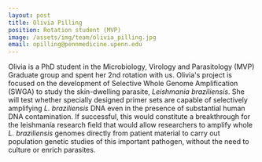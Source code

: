 ```yaml
---
layout: post
title: Olivia Pilling
position: Rotation student (MVP)
image: /assets/img/team/olivia_pilling.jpg
email: opilling@pennmedicine.upenn.edu
---
```


Olivia is a PhD student in the Microbiology, Virology and Parasitology (MVP) Graduate group and spent her 2nd rotation with us.  Olivia's project is focused on the development of Selective Whole Genome Amplification (SWGA) to study the skin-dwelling parasite, *Leishmania braziliensis*.  She will test whether specially designed primer sets are capable of selectively amplifying *L. braziliensis* DNA even in the presence of substantial human DNA contamination.  If successful, this would constitute a breakthrough for the leishmania research field that would allow researchers to amplify whole *L. braziliensis* genomes directly from patient material to carry out population genetic studies of this important pathogen, without the need to culture or enrich parasites.  

